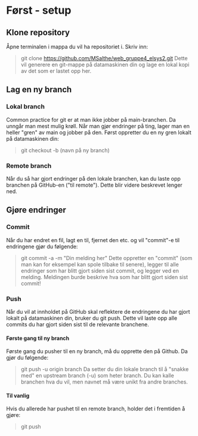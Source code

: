 # Først - setup
## Klone repository
Åpne terminalen i mappa du vil ha repositoriet i.
Skriv inn:
> git clone https://github.com/MSalthe/web_gruppe4_elsys2.git
Dette vil generere en git-mappe på datamaskinen din og lage en lokal kopi av det som er lastet opp her.

## Lag en ny branch
### Lokal branch
Common practice for git er at man ikke jobber på main-branchen. Da unngår man mest mulig krøll. Når man gjør endringer på ting, lager man en heller "gren" av main og jobber på den. Først oppretter du en ny gren lokalt på datamaskinen din:
> git checkout -b (navn på ny branch)

### Remote branch
Når du så har gjort endringer på den lokale branchen, kan du laste opp branchen på GitHub-en ("til remote"). Dette blir videre beskrevet lenger ned.

## Gjøre endringer
### Commit 
Når du har endret en fil, lagt en til, fjernet den etc. og vil "commit"-e til endringene gjør du følgende:
> git commit -a -m "Din melding her"
Dette oppretter en "commit" (som man kan for eksempel kan spole tilbake til senere), legger til alle endringer som har blitt gjort siden sist commit, og legger ved en melding. Meldingen burde beskrive hva som har blitt gjort siden sist commit!

### Push
Når du vil at innholdet på GitHub skal reflektere de endringene du har gjort lokalt på datamaskinen din, bruker du git push. Dette vil laste opp alle commits du har gjort siden sist til de relevante branchene. 

#### Første gang til ny branch
Første gang du pusher til en ny branch, må du opprette den på Github. Da gjør du følgende:
> git push -u origin branch
Da setter du din lokale branch til å "snakke med" en upstream branch (-u) som heter branch. Du kan kalle branchen hva du vil, men navnet må være unikt fra andre branches.

#### Til vanlig
Hvis du allerede har pushet til en remote branch, holder det i fremtiden å gjøre:
> git push




